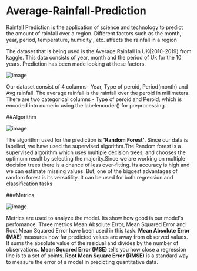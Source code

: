 # Average-Rainfall-Prediction
Rainfall Prediction is the application of science and technology to predict the amount of rainfall over a region. Different factors such as the month, year, period, temperature, humidity , etc. affects the rainfall in a region

The dataset that is being used is the Average Rainfall in UK(2010-2019) from kaggle.
This data consists of year, month and the period of Uk for the 10 years. Prediction has been made looking at these factors.

![image](https://user-images.githubusercontent.com/54113500/125158488-2eff7a80-e18f-11eb-89cf-bbd8ba559520.png)

Our dataset consist of 4 columns- Year, Type of peroid, Period(month) and Avg rainfall. The average rainfall is the rainfall over the peroid in millimeters. There are two categorical columns - Type of peroid and Peroid; which is encoded into numeric using the labelencoder() for preprocessing. 

##Algorithm 

![image](https://user-images.githubusercontent.com/54113500/125158683-47bc6000-e190-11eb-9deb-e68f49ba4c5d.png)

The algorithm used for the prediction is ****'Random Forest'****. Since our data is labelled, we have used the supervised algorithm.The Random forest is a supervised algorithm which uses multiple decision trees, and chooses the optimum result by selecting the majority.Since we are working on multiple decision trees there is a chance of less over-fitting. Its accuracy is high and we can estimate missing values. But, one of the biggest advantages of random forest is its versatility. It can be used for both regression and classification tasks

###Metrics

![image](https://user-images.githubusercontent.com/54113500/125158790-f95b9100-e190-11eb-838e-da75fe56b2f7.png)

Metrics are used to analyze the model. Its show how good is our model's perfomance. Three metrics Mean Absolute Error, Mean Squared Error and Root Mean Squared Error have been used in this task. 
****Mean Absolute Error (MAE)**** measures how far predicted values are away from observed values. It sums the absolute value of the residual and divides by the number of observations.
****Mean Squared Error (MSE)**** tells you how close a regression line is to a set of points. 
****Root Mean Square Error (RMSE)**** is a standard way to measure the error of a model in predicting quantitative data.
